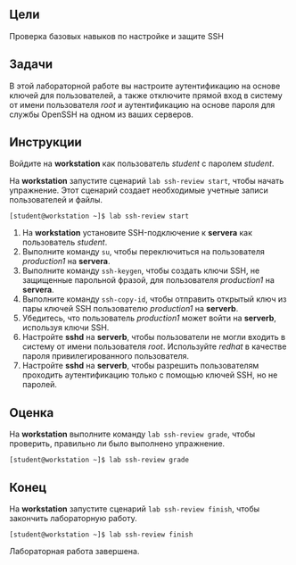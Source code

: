 ## Цели

Проверка базовых навыков по настройке и защите SSH

## Задачи

В этой лабораторной работе вы настроите аутентификацию на основе ключей для пользователей, а также отключите прямой вход в систему от имени пользователя *root* и аутентификацию на основе пароля для службы OpenSSH на одном из ваших серверов.

## Инструкции

Войдите на **workstation** как пользователь *student* с паролем *student*.

На **workstation** запустите сценарий `lab ssh-review start`, чтобы начать упражнение. Этот сценарий создает необходимые учетные записи пользователей и файлы.

```
[student@workstation ~]$ lab ssh-review start
```

1.	На **workstation** установите SSH-подключение к **servera** как пользователь *student*.
2.	Выполните команду `su`, чтобы переключиться на пользователя *production1* на **servera**.
3.	Выполните команду `ssh-keygen`, чтобы создать ключи SSH, не защищенные парольной фразой, для пользователя *production1* на **servera**.
4.	Выполните команду `ssh-copy-id`, чтобы отправить открытый ключ из пары ключей SSH пользователю *production1* на **serverb**.
5.	Убедитесь, что пользователь *production1* может войти на **serverb**, используя ключи SSH.
6.	Настройте **sshd** на **serverb**, чтобы пользователи не могли входить в систему от имени пользователя *root*. Используйте *redhat* в качестве пароля привилегированного пользователя.
7.	Настройте **sshd** на **serverb**, чтобы разрешить пользователям проходить аутентификацию только с помощью ключей SSH, но не паролей.

## Оценка

На **workstation** выполните команду `lab ssh-review grade`, чтобы проверить, правильно ли было выполнено упражнение.

```
[student@workstation ~]$ lab ssh-review grade
```

## Конец

На **workstation** запустите сценарий `lab ssh-review finish`, чтобы закончить лабораторную работу.

```
[student@workstation ~]$ lab ssh-review finish
```

Лабораторная работа завершена.


